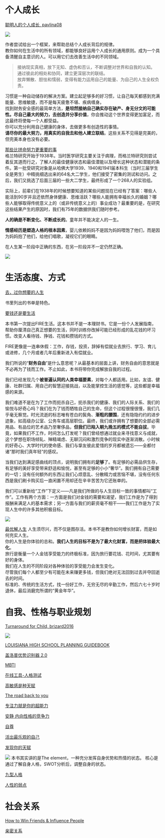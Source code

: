 # 个人成长
[聪明人的个人成长, pavlina08](https://book.douban.com/subject/36018994/)

![](image/personal-dev.drawio.png)

作者尝试给出一个框架，来帮助总结个人成长背后的规律。  
教你如何在生活中的所有领域，都能够良好运用个人成长的通用原则。成为一个具备清醒自主意识的人。可以用它们去改善生活中的不同领域。    

> 接纳现实真相，放下无知、虚伪和否认，不断调整对世界和自我的认知。  
> 通过彼此的相处和协同，建立更深层次的联结。  
> 放弃懒散、胆怯和懦弱，变得有能力运用自己的能量、为自己的人生全权负责。  

习惯是一种自动储存的解决方案。建立起足够多的好习惯，让自己每天都感到充满能量、思维敏捷，而不是每天疲惫不堪、疾病缠身。    
找到财务安全感的最简单方法，**是坦然接纳自己确实存在破产、身无分文的可能性。尽自己最大的努力，去创造并分享价值**，你会推动这个世界变得更加富足，而这最终将使每一个人都受益。    
你可以充分利用自己健康的身体，去做更多有创造性的事情。  
**请尽你的最大努力，用真实的自我去和他人建立联结**。这些关系不见得是完美的，但完美本身也没有必要。  

[那些比拼命努力更重要的事](https://book.douban.com/subject/36069334/)  
格兰特研究开始于1938年。当时医学研究主要关注于病理，而格兰特研究则尝试着反其道而行之，了解人的最佳健康状态和最佳潜能以及增长这种状态和潜能的条件。第一批受研究对象是从哈佛大学1939、1940和1941届本科生（当时三届学生全是男生）中精挑细选出来的64名大二学生，他们接受了密集的测试和访问。之后，我们又挑选了后面三届的一些大二学生，最终形成了一个268人的实验组。

实际上，前辈们在1938年的时候想要知道的某些问题现在已经有了答案：哪些人能活到90岁并且还依然身体健康、思维活跃？哪些人能拥有幸福长久的婚姻？哪些人能够取得传统意义上的（或非传统意义上的）事业成功？最重要的是，在研究这些结果产生的原因时，我们有75年的数据供我们随时参考。

**人的确是不断变化、不断成长的**。童年并不能决定人的一生。  

**情感经历是塑造人格的根本因素**，婴儿依赖妈妈不是因为妈妈喂饱了他们，而是因为妈妈抱了他们，给他们唱歌，凝视它们的眼睛。  

在人生某一阶段中正确的东西，在另一阶段并不一定仍然正确。  

![](image/havard-grant.drawio.png)

# 生活态度、方式

[去，过你想要的人生](https://book.douban.com/subject/26337890/)

书里列出的书单是特色。  

[要钱还是要生活](https://book.douban.com/subject/35611477/)

本书第一次提出FIRE生活。这本书并不是一本理财书。它是一份个人发展指南，帮助你厘清自己真正想要的生活，同时训练你改掉可能已经形成的乱花钱的坏习惯。改变人看待钱、挣钱、花钱和攒钱的方式。     

FIRE更像是一连串休假：工作，存钱，投资，辞掉有偿就业去旅行、学习、育儿或进修，几个月或者几年后重新进入有偿就业。  

我们所说的“**财务自由**”是什么意思呢？从最基本的层面上讲，财务自由的意思就是不必再为了钱而工作。不止如此，本书将带你完成解放自我的过程。  

我们已经发现几个**被普遍认同的人类幸福要素**，对每个人都适用。比如，友谊、健康、社群归属、用自己的智慧迎接挑战，以及能掌控生活的感觉等，这些都是幸福感的来源。

我们难道不是在为了工作而扼杀自己，扼杀我们的健康、我们的人际关系、我们的愉悦与好奇心吗？我们在为了钱而牺牲自己的生命，但这个过程很慢很慢，我们几乎毫无察觉。时光流逝的标志唯有苍白的鬓角、**渐粗的腰围**，还有隐隐约约的进步迹象，如高级办公室、公务车或高层职位。最终，我们或许拥有了想要的全部必需用品、有品位的艺术品乃至奢侈品，**但我们已陷入朝九晚五的模式不能自拔**。毕竟，如果我们不工作，时间怎么打发呢？我们曾经想通过就业来寻找意义与成就，这个梦想在职场倾轧、殚精竭虑、无聊沉闷和激烈竞争的现实中逐渐消散。小时候的好奇心、大学时代的使命感、我们与挚友彼此爱惜的岁月都被遗忘——全都付诸“那时我们真年轻”的感叹。  

当我们达到满足感曲线的顶点，说明我们拥有的**足够**了。有足够的必需品供生存，有足够的美好享受带来舒适和愉悦，甚至有足够的小小“奢华”。我们拥有自己需要的一切；没有任何额外的东西让我们心烦意乱、分散精力或苦恼不堪，没有任何东西是我们刷卡购买后一直闲置不用却还在辛辛苦苦为它还账单的。  

我们可以重新给“工作”下定义——凡是我们所做的与人生目标一致的事情都叫“工作”。工作有两个方面：一方面是我们对金钱的需要和渴望，我们工作是为了得到报酬来满足人的基本需求；另一方面与我们的薪资毫不相干——我们工作是为了实现人生中的许多其他积极目标。  

![](image/fire.drawio.png)

[最优解人生](https://book.douban.com/subject/36242339/)
人生须尽兴，而不仅是图存活。本书不是教你如何增长财富，而是如何充实人生。  
你的人生是你体验的总和。**我们人生的目标不是为了最大化财富，而是把体验最大化**。  
旅行是衡量一个人金钱享受能力的终极标准，因为旅行要花钱、花时间，尤其要有好的身体。  
我们在人生的不同阶段对各种体验的享受能力会发生变化。  
尽管我们每个人都至少有可能在未来赚更多钱，但我们绝对无法回到过去并夺回逝去的时间。  
标准的、传统的生活方式，找一份好工作，无穷无尽的辛勤工作，然后六七十岁时退休，最后消磨完所谓的“黄金年华”。

# 自我、性格与职业规划

[Turnaround for Child, brizard2016](https://turnaroundusa.org/what-we-do/tools/building-blocks/)  

![](image/building-block.png)


[LOUISIANA HIGH SCHOOL PLANNING GUIDEBOOK](https://www.louisianabelieves.com/docs/default-source/course-choice/high-school-planning-guidebook.pdf?sfvrsn=36)

[盖洛普优势识别器 2.0]()

[MBTI](https://www.16personalities.com/ch/%E7%B1%BB%E5%9E%8B%E6%8F%8F%E8%BF%B0)

[在线工具-人格测试](https://www.zxgj.cn/g/dawujianban)

[高敏感是种天赋]()

[The road back to you]()

[专注力就是你的超能力]()

[安静 内向性格的竞争力](https://book.douban.com/subject/11601993/)

[自尊](https://book.douban.com/subject/30408726/)

[活出最乐观的自己](https://book.douban.com/subject/4934590/)

[发现你的天赋]()

![](image/aptitude.drawio.png)
本书其实讲的是The element，一种充分发挥自身优势和热情的状态。
核心是通过了解自身人格，SWOT分析后，调整自身的状态。

[九型人格]()

[人性的弱点]()


# 社会关系
[How to Win Friends & Influence People](https://www.amazon.com/exec/obidos/ASIN/0671027034/enterpriseint-20)

[亲密关系](https://book.douban.com/subject/26585065/)